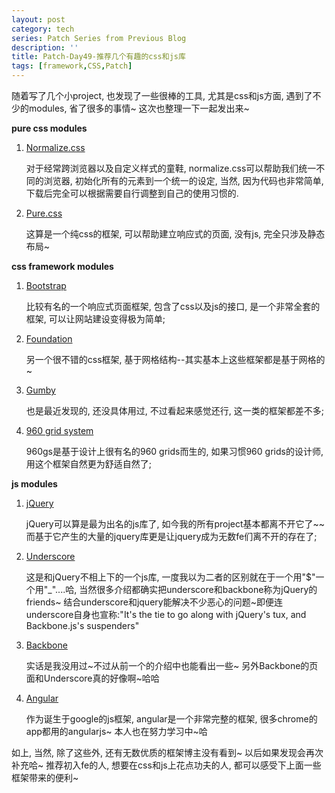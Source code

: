 ```yaml
---
layout: post
category: tech
series: Patch Series from Previous Blog
description: ''
title: Patch-Day49-推荐几个有趣的css和js库
tags: [framework,CSS,Patch]
---
```


随着写了几个小project, 也发现了一些很棒的工具, 尤其是css和js方面, 遇到了不少的modules, 省了很多的事情~ 这次也整理一下一起发出来~

<strong>pure css modules</strong>
<ol>
    <li><a href="http://necolas.github.io/normalize.css/3.0.1/normalize.css" target="_blank">Normalize.css</a>
        <p>对于经常跨浏览器以及自定义样式的童鞋, normalize.css可以帮助我们统一不同的浏览器, 初始化所有的元素到一个统一的设定, 当然, 因为代码也非常简单, 下载后完全可以根据需要自行调整到自己的使用习惯的.</p>
    </li>
    <li><a href="http://purecss.io/" target="_blank">Pure.css</a>
        <p>这算是一个纯css的框架, 可以帮助建立响应式的页面, 没有js, 完全只涉及静态布局~</p>
    </li>
</ol>

<strong>css framework modules</strong>
<ol>
    <li>
        <a href="http://getbootstrap.com/" target="_blank">Bootstrap</a>
        <p>比较有名的一个响应式页面框架, 包含了css以及js的接口, 是一个非常全套的框架, 可以让网站建设变得极为简单;</p>
    </li>
    <li>
        <a href="http://foundation.zurb.com/" target="_blank">Foundation</a>
        <p>另一个很不错的css框架, 基于网格结构--其实基本上这些框架都是基于网格的~</p>
    </li>
    <li>
        <a href="http://gumbyframework.com/" target="_blank">Gumby</a>
        <p>也是最近发现的, 还没具体用过, 不过看起来感觉还行, 这一类的框架都差不多;</p>
    </li>
    <li>
        <a href="http://960.gs/" target="_blank">960 grid system</a>
        <p>960gs是基于设计上很有名的960 grids而生的, 如果习惯960 grids的设计师, 用这个框架自然更为舒适自然了;</p>
    </li>
</ol>

<strong>js modules</strong>
<ol>
    <li>
        <a href="http://jquery.com/" target="_blank">jQuery</a>
        <p>jQuery可以算是最为出名的js库了, 如今我的所有project基本都离不开它了~~而基于它产生的大量的jquery库更是让jquery成为无数fe们离不开的存在了;</p>
    </li>
    <li>
        <a href="http://underscorejs.org/" target="_blank">Underscore</a>
        <p>这是和jQuery不相上下的一个js库, 一度我以为二者的区别就在于一个用"$"一个用"_"....哈, 当然很多介绍都确实把underscore和backbone称为jQuery的friends~ 结合underscore和jquery能解决不少恶心的问题~即便连underscore自身也宣称:"It's the tie to go along with jQuery's tux, and Backbone.js's suspenders"</p>
    </li>
    <li>
        <a href="http://backbonejs.org/" target="_blank">Backbone</a>
        <p>实话是我没用过~不过从前一个的介绍中也能看出一些~ 另外Backbone的页面和Underscore真的好像啊~哈哈</p>
    </li>
    <li>
        <a href="https://angularjs.org/" target="_blank">Angular</a>
        <p>作为诞生于google的js框架, angular是一个非常完整的框架, 很多chrome的app都用的angularjs~ 本人也在努力学习中~哈</p>
    </li>
</ol>

如上, 当然, 除了这些外, 还有无数优质的框架博主没有看到~ 以后如果发现会再次补充哈~ 推荐初入fe的人, 想要在css和js上花点功夫的人, 都可以感受下上面一些框架带来的便利~

